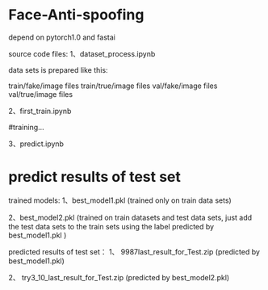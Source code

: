 # Face-Anti-spoofing

depend on pytorch1.0  and fastai

source code files:
1、dataset_process.ipynb
 
 data sets is prepared  like this:
 
 train/fake/image files
 train/true/image files
 val/fake/image files
 val/true/image files
 
 
 
2、first_train.ipynb

 #training...


3、predict.ipynb
 
# predict results of test set


trained models:
1、best_model1.pkl 
(trained only on train data sets)

2、best_model2.pkl
(trained on train datasets and test data sets, just add the test data sets to the train sets using the label predicted by best_model1.pkl )

predicted results of test set：
1、 9987last_result_for_Test.zip   (predicted by best_model1.pkl)

2、 try3_10_last_result_for_Test.zip (predicted by best_model2.pkl)
